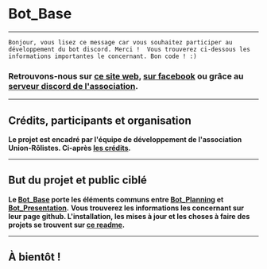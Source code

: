 # Bot_Base

---

`
Bonjour, vous lisez ce message car vous souhaitez participer au développement du bot discord. Merci ! 
Vous trouverez ci-dessous les informations importantes le concernant. Bon code ! :)
`

### Retrouvons-nous sur [ce site web](https://site.unionrolistes.fr), [sur facebook](https://www.facebook.com/union.rolistes/) ou grâce au [serveur discord de l'association](https://discord.com/invite/rxqqBS8).

---

## Crédits, participants et organisation
**Le projet est encadré par l'équipe de développement de l'association Union-Rôlistes. Ci-après [les crédits](https://github.com/UnionRolistes/Bot_Base/blob/main/credits.md).** 

---

## But du projet et public ciblé
**Le [Bot_Base](https://github.com/UnionRolistes/Bot_Base) porte les éléments communs entre [Bot_Planning](https://github.com/UnionRolistes/Bot_Planning_python) et [Bot_Presentation](https://github.com/UnionRolistes/Bot_Presentation).** 
**Vous trouverez les informations les concernant sur leur page github. L'installation, les mises à jour et les choses à faire des projets se trouvent sur [ce readme](https://github.com/UnionRolistes/Bot_Base/blob/main/README.md).**

---

## À bientôt !

